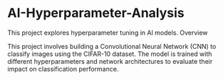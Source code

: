 # AI-Hyperparameter-Analysis
This project explores hyperparameter tuning in AI models.
Overview

This project involves building a Convolutional Neural Network (CNN) to classify images using the CIFAR-10 dataset. The model is trained with different hyperparameters and network architectures to evaluate their impact on classification performance.
